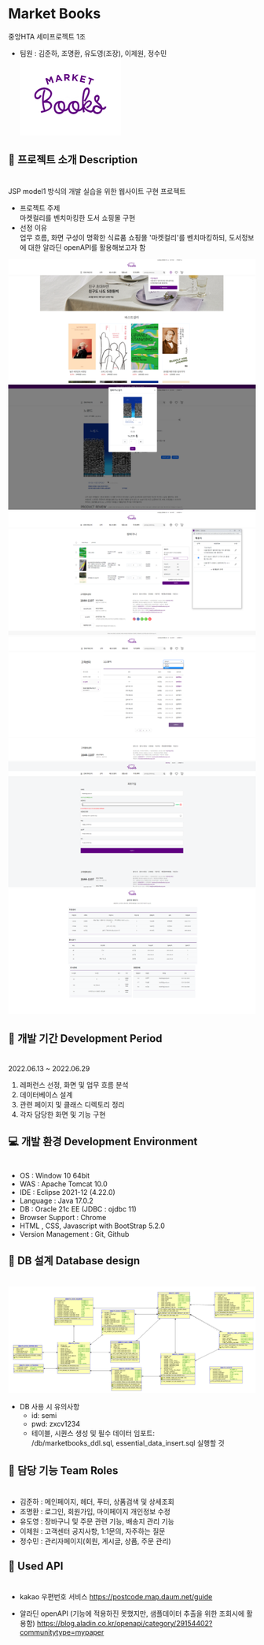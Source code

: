 # Market Books
중앙HTA 세미프로젝트 1조
  - 팀원 : 김준하, 조명환, 유도영(조장), 이제원, 정수민
![ex_screenshot](./img/logo.png)

## 🍇 프로젝트 소개 Description
#

JSP model1 방식의 개발 실습을 위한 웹사이트 구현 프로젝트

- 프로젝트 주제  
  마켓컬리를 벤치마킹한 도서 쇼핑몰 구현
- 선정 이유  
  업무 흐름, 화면 구성이 명확한 식료품 쇼핑몰 '마켓컬리'를 벤치마킹하되, 도서정보에 대한 알라딘 openAPI를 활용해보고자 함
  
![ex_screenshot](./img/home.png)
![ex_screenshot](./img/detail.png)
![ex_screenshot](./img/cartlist.png)
![ex_screenshot](./img/inquiry.png)
![ex_screenshot](./img/register.png)
![ex_screenshot](./img/admin.png)

## 📅 개발 기간 Development Period
#
2022.06.13 ~ 2022.06.29

1. 레퍼런스 선정, 화면 및 업무 흐름 분석
2. 데이터베이스 설계
3. 관련 페이지 및 클래스 디렉토리 정리
4. 각자 담당한 화면 및 기능 구현
    
## 💻 개발 환경 Development Environment
#
- OS :  Window 10 64bit
- WAS : Apache Tomcat 10.0
- IDE : Eclipse 2021-12 (4.22.0)
- Language : Java 17.0.2
- DB : Oracle 21c EE (JDBC : ojdbc 11)
- Browser Support : Chrome
- HTML , CSS, Javascript with BootStrap 5.2.0
- Version Management : Git, Github  


## 📔 DB 설계 Database design
#
![ex_screenshot](./img/erd.png)

* DB 사용 시 유의사항  
  * id: semi
  *  pwd: zxcv1234
  * 테이블, 시퀀스 생성 및 필수 데이터 임포트:  
    /db/marketbooks_ddl.sql, essential_data_insert.sql 실행할 것

## 👥 담당 기능 Team Roles
#
- 김준하 : 메인페이지,  헤더, 푸터, 상품검색 및 상세조회
- 조명환 :  로그인, 회원가입, 마이페이지 개인정보 수정
- 유도영 : 장바구니 및 주문 관련 기능, 배송지 관리 기능
- 이제원 : 고객센터 공지사항, 1:1문의, 자주하는 질문
- 정수민 : 관리자페이지(회원, 게시글, 상품, 주문 관리)  


## 🔗 Used API
#
- kakao 우편번호 서비스
  https://postcode.map.daum.net/guide

- 알라딘 openAPI (기능에 적용하진 못했지만, 샘플데이터 추출을 위한 조회시에 활용함)
 https://blog.aladin.co.kr/openapi/category/29154402?communitytype=mypaper

